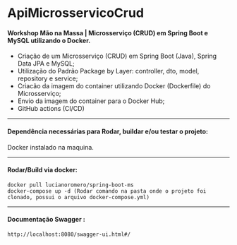 # ApiMicrosservicoCrud
<h4> Workshop Mão na Massa | Microsserviço (CRUD) em Spring Boot e MySQL utilizando o Docker. </h4>

* Criação de um Microsserviço (CRUD) em Spring Boot (Java), Spring Data JPA e MySQL;
* Utilização do Padrão Package by Layer: controller, dto, model, repository e service;
* Criacão da imagem do container utilizando Docker (Dockerfile) do Microsserviço;
* Envio da imagem do container para o Docker Hub;
* GitHub actions (CI/CD)
******
<h4> Dependência necessárias para Rodar, buildar e/ou testar o projeto: </h4>
Docker instalado na maquina.

******
<h4> Rodar/Build via docker: </h4> 

```
docker pull lucianoromero/spring-boot-ms
docker-compose up -d (Rodar comando na pasta onde o projeto foi clonado, possui o arquivo docker-compose.yml)

```
******
<h4> Documentação Swagger : </h4>

```
http://localhost:8080/swagger-ui.html#/

```
